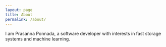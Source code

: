 ```yaml
---
layout: page
title: About
permalink: /about/
---
```


I am Prasanna Ponnada, a software developer with interests in fast storage systems and machine learning.
